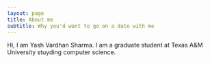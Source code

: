 ```yaml
---
layout: page
title: About me
subtitle: Why you'd want to go on a date with me
---
```


Hi, I am Yash Vardhan Sharma. I am a graduate student at Texas A&M University stuyding computer science.
